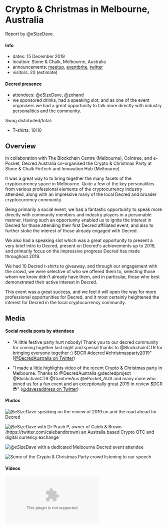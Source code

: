 # Crypto & Christmas in Melbourne, Australia

Report by @eSizeDave.

#### Info

- dates: 15 December 2019
- location: Stone & Chalk, Melbourne, Australia
- announcements: [meetup](https://www.meetup.com/blockchaincentre/events/267037974/), [eventbrite](https://www.eventbrite.com.au/e/crypto-christmas-tickets-85401647627?aff=BCMeetup#), [twitter](https://twitter.com/DecredAustralia/status/1204993067016581120)
- visitors: 20 (estimate)

#### Decred presence

- attendees: @eSizeDave, @zohand
- we sponsored drinks, had a speaking slot, and as one of the event organisers we had a great opportunity to talk more directly with industry personalities and the community.

Swag distributed/total:

- T-shirts: 10/10

## Overview

In collaboration with The Blockchain Centre (Melbourne), Cointree, and e-Pocket, Decred Australia co-organised the Crypto & Christmas Party at Stone & Chalk FinTech and Innovation Hub (Melbourne).

It was a great way to to bring together the many facets of the cryptocurrency space in Melbourne. Quite a few of the key personalities from various professional elements of the cryptocurrency industry attended, along with an impressive many of the local Decred and broader cryptocurrency community.

Being primarily a social event, we had a fantastic opportunity to speak more directly with community members and industry players in a personable manner. Having such an opportunity enabled us to ignite the interest in Decred for those attending their first Decred affiliated event, and also to further stoke the interest of those already engaged with Decred.

We also had a speaking slot which was a great opportunity to present a very brief intro to Decred, present on Decred's achievements up to 2019, and primarily focus on the impressive progress Decred has made throughout 2019.

We had 10 Decred t-shirts to giveaway, and through our engagement with the crowd, we were selective of who we offered them to, selecting those whom we know didn't already have them, and in particular, those who best demonstrated their active interest in Decred.

This event was a great success, and we feel it will open the way for more professional opportunities for Decred, and it most certainly heightened the interest for Decred in the local cryptocurrency community.

## Media

#### Social media posts by attendees

- "A little festive party hurt nobody! Thank you to our decred community for coming together last night and special thanks to @BlockchainCTR for bringing everyone together :) \$DCR #decred #christmasparty2019" ([@DecredAustralia on Twitter](https://twitter.com/DecredAustralia/status/1207533505661394944))

- "I made a little highlights video of the recent Crypto & Christmas party in Melbourne. Thanks to @DecredAustralia @decredproject @BlockchainCTR @CointreeAus @ePocket_AUS and many more who joined us for a fun event and an exceptionally great 2019 in review \$DCR 😎" ([@davesaddress on Twitter](https://twitter.com/davesaddress/status/1211110572625780736))

#### Photos

![@eSizeDave speaking on the review of 2019 on and the road ahead for Decred](https://pbs.twimg.com/media/EMIFT03U8AAPAr2?format=jpg&name=4096x4096 "@eSizeDave speaking on the review of 2019 on and the road ahead for Decred")

![@eSizeDave with Dr Prash P, owner of Caleb & Brown (https://twitter.com/calebandbrown) an Australia based Crypto OTC and digital currency exchange](https://pbs.twimg.com/media/EMIFT06U4AEBFX4?format=jpg&name=4096x4096 "@eSizeDave with Dr Prash P, owner of Caleb & Brown (https://twitter.com/calebandbrown) an Australia based Crypto OTC and digital currency exchange")

![@eSizeDave with a dedicated Melbourne Decred event attendee](https://pbs.twimg.com/media/EMIFT1BUwAAMCGG?format=jpg&name=4096x4096 "@eSizeDave with a dedicated Melbourne Decred event attendee")

![Some of the Crypto & Christmas Party crowd listening to our speech](https://pbs.twimg.com/media/EMIFT05UEAAvZyK?format=jpg&name=4096x4096 "Some of the Crypto & Christmas Party crowd listening to our speech")

#### Videos

![@davesaddress on Twitter posts a highlights video of the event](https://video.twimg.com/ext_tw_video/1211110385928916994/pu/pl/480x270/2DjM5JP2J6bMSvKD.m3u8 "@davesaddress on Twitter posts a highlights video of the event")
